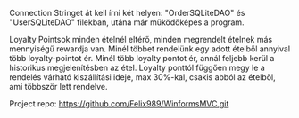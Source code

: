 Connection Stringet át kell írni két helyen: "OrderSQLiteDAO" és  "UserSQLiteDAO" filekban, utána már működőképes a program.

Loyalty Pointsok minden ételnél eltérő, minden megrendelt ételnek más mennyiségű rewardja van.
Minél többet rendelünk egy adott ételből annyival több loyalty-pointot ér.
Minél több loyalty pontot ér, annál feljebb kerül a historikus megjelenítésben az étel.
Loyalty ponttól függően megy le a rendelés várható kiszállítási ideje, max 30%-kal, csakis abból az ételből, ami többször lett rendelve.

Project repo: https://github.com/Felix989/WinformsMVC.git